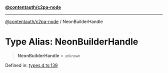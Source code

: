 [**@contentauth/c2pa-node**](../README.md)

***

[@contentauth/c2pa-node](../README.md) / NeonBuilderHandle

# Type Alias: NeonBuilderHandle

> **NeonBuilderHandle** = `unknown`

Defined in: [types.d.ts:139](https://github.com/contentauth/c2pa-node-v2/blob/5fc86ffc8659a51143dea77869309236a097edcc/js-src/types.d.ts#L139)
